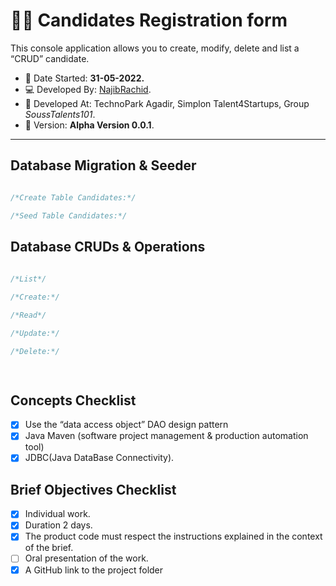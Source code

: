 # :man_student: Candidates Registration form

This console application allows you to create, modify, delete and list a “CRUD” candidate.

 - :date: Date Started: **31-05-2022.** 
 - :computer: Developed By: [NajibRachid](https://github.com/n4j1Br4ch1D).
 - :office: Developed At: TechnoPark Agadir, Simplon Talent4Startups, Group *SoussTalents101*.
 - :pushpin: Version: **Alpha Version 0.0.1**.

---

## Database Migration & Seeder

  ```sql

/*Create Table Candidates:*/

/*Seed Table Candidates:*/
 
 
 ```
 
 ## Database CRUDs & Operations

  ```sql
   
  /*List*/
  
  /*Create:*/
  
  /*Read*/
  
  /*Update:*/

  /*Delete:*/
  
   
```
  
## Concepts Checklist

- [X] Use the “data access object” DAO design pattern
- [X] Java Maven (software project management & production automation tool)
- [X] JDBC(Java DataBase Connectivity).
<!---
- [X] BDD.
- [X] MVC.
- [X] ORM.
-->

## Brief Objectives Checklist

- [X] Individual work.
- [X] Duration 2 days.
- [X] The product code must respect the instructions explained in the context of the brief.
- [ ] Oral presentation of the work.
- [X] A GitHub link to the project folder
